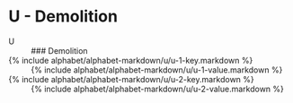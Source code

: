 <div data-role="collapsible" data-inset="false">
	<h1 class="cart-collapsible-div">U - Demolition</h1>

<dl>

<dt class="alphabet-table-key-letter">
<div markdown="1">
U
</div>
</dt>
<dd class="alphabet-table-value">
<div markdown="1">
### Demolition
</div>
</dd>

<dt>	
<div markdown="1">
{% include alphabet/alphabet-markdown/u/u-1-key.markdown %}
</div>
</dt>
<dd>
<div markdown="1">
{% include alphabet/alphabet-markdown/u/u-1-value.markdown %}
</div>
</dd>

<dt>	
<div markdown="1">
{% include alphabet/alphabet-markdown/u/u-2-key.markdown %}
</div>
</dt>
<dd>
<div markdown="1">
{% include alphabet/alphabet-markdown/u/u-2-value.markdown %}
</div>
</dd>


</dl>

</div>
